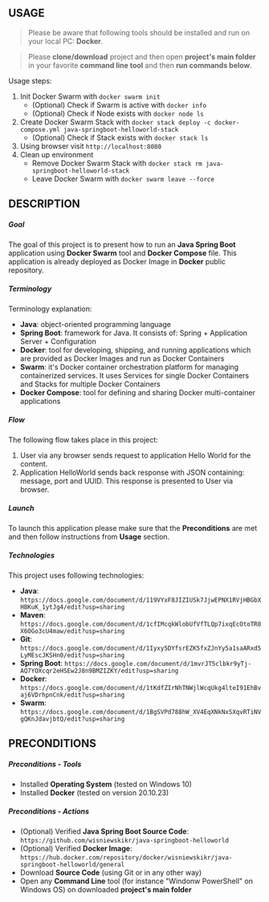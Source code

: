 USAGE
-----

> Please be aware that following tools should be installed and run on your local PC: **Docker**. 

> Please **clone/download** project and then open **project's main folder** in your favorite **command line tool** and then **run commands below**. 

Usage steps:
1. Init Docker Swarm with `docker swarm init`
     * (Optional) Check if Swarm is active with `docker info`
     * (Optional) Check if Node exists with `docker node ls`
1. Create Docker Swarm Stack with `docker stack deploy -c docker-compose.yml java-springboot-helloworld-stack`
     * (Optional) Check if Stack exists with `docker stack ls`
1. Using browser visit `http://localhost:8080`
1. Clean up environment 
     * Remove Docker Swarm Stack with `docker stack rm java-springboot-helloworld-stack`
     * Leave Docker Swarm with `docker swarm leave --force`


DESCRIPTION
-----------

##### Goal
The goal of this project is to present how to run an **Java Spring Boot** application  using **Docker Swarm** tool and **Docker Compose** file. This application is already deployed as Docker Image in **Docker** public repository.

##### Terminology
Terminology explanation:
* **Java**: object-oriented programming language
* **Spring Boot**: framework for Java. It consists of: Spring + Application Server + Configuration
* **Docker**: tool for developing, shipping, and running applications which are provided as Docker Images and run as Docker Containers
* **Swarm**: it's Docker container orchestration platform for managing containerized services. It uses Services for single Docker Containers and Stacks for multiple Docker Containers
* **Docker Compose**: tool for defining and sharing Docker multi-container applications

##### Flow
The following flow takes place in this project:
1. User via any browser sends request to application Hello World for the content.
1. Application HelloWorld sends back response with JSON containing: message, port and UUID. This response is presented to User via browser.

##### Launch
To launch this application please make sure that the **Preconditions** are met and then follow instructions from **Usage** section.

##### Technologies
This project uses following technologies:
* **Java**: `https://docs.google.com/document/d/119VYxF8JIZIUSk7JjwEPNX1RVjHBGbXHBKuK_1ytJg4/edit?usp=sharing`
* **Maven**: `https://docs.google.com/document/d/1cfIMcqkWlobUfVfTLQp7ixqEcOtoTR8X6OGo3cU4maw/edit?usp=sharing`
* **Git**: `https://docs.google.com/document/d/1Iyxy5DYfsrEZK5fxZJnYy5a1saARxd5LyMEscJKSHn0/edit?usp=sharing`
* **Spring Boot**: `https://docs.google.com/document/d/1mvrJT5clbkr9yTj-AQ7YOXcqr2eHSEw2J8n9BMZIZKY/edit?usp=sharing`
* **Docker**: `https://docs.google.com/document/d/1tKdfZIrNhTNWjlWcqUkg4lteI91EhBvaj6VDrhpnCnk/edit?usp=sharing`
* **Swarm**: `https://docs.google.com/document/d/1BgSVPd788hW_XV4EqXNkNxSXqvRTiNVgQKnJdavjbtQ/edit?usp=sharing`


PRECONDITIONS
-------------

##### Preconditions - Tools
* Installed **Operating System** (tested on Windows 10)
* Installed **Docker** (tested on version 20.10.23)

##### Preconditions - Actions
* (Optional) Verified **Java Spring Boot Source Code**: `https://github.com/wisniewskikr/java-springboot-helloworld`
* (Optional) Verified **Docker Image**: `https://hub.docker.com/repository/docker/wisniewskikr/java-springboot-helloworld/general`
* Download **Source Code** (using Git or in any other way) 
* Open any **Command Line** tool (for instance "Windonw PowerShell" on Windows OS) on downloaded **project's main folder**